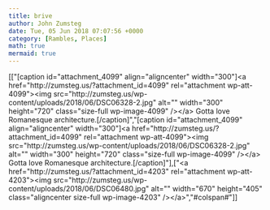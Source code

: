```yaml
---
title: brive
author: John Zumsteg
date: Tue, 05 Jun 2018 07:07:56 +0000
category: [Rambles, Places]
math: true
mermaid: true
---
```

[["[caption id=\"attachment_4099\" align=\"aligncenter\" width=\"300\"]<a href=\"http:\/\/zumsteg.us\/?attachment_id=4099\" rel=\"attachment wp-att-4099\"><img src=\"http:\/\/zumsteg.us\/wp-content\/uploads\/2018\/06\/DSC06328-2.jpg\" alt=\"\" width=\"300\" height=\"720\" class=\"size-full wp-image-4099\" \/><\/a> Gotta love Romanesque architecture.[\/caption]","[caption id=\"attachment_4099\" align=\"aligncenter\" width=\"300\"]<a href=\"http:\/\/zumsteg.us\/?attachment_id=4099\" rel=\"attachment wp-att-4099\"><img src=\"http:\/\/zumsteg.us\/wp-content\/uploads\/2018\/06\/DSC06328-2.jpg\" alt=\"\" width=\"300\" height=\"720\" class=\"size-full wp-image-4099\" \/><\/a> Gotta love Romanesque architecture.[\/caption]"],["<a href=\"http:\/\/zumsteg.us\/?attachment_id=4203\" rel=\"attachment wp-att-4203\"><img src=\"http:\/\/zumsteg.us\/wp-content\/uploads\/2018\/06\/DSC06480.jpg\" alt=\"\" width=\"670\" height=\"405\" class=\"aligncenter size-full wp-image-4203\" \/><\/a>","#colspan#"]]
